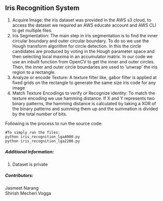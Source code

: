 ## Iris Recognition System



1. Acquire Image: the iris dataset was provided in the AWS s3 cloud, to access the dataset we required an AWS educate account and AWS CLI to get multiple files.
2. Iris Segmentation: The main step in iris segmentation is to find the inner circular boundary and outer circular boundary. To do so we use the Hough transform algorithm for circle detection. In this the circle candidates are produced by voting in the Hough parameter space and then selecting local maxima in an accumulator matrix. In our code we use an inbuilt function from OpenCV to get the inner and outer circles.
Then, the inner and outer circle boundaries are used to ‘unwrap’ the iris region to a rectangle.
3. Analyze or encode Texture: A texture filter like, gabor filter is applied at fixed grids on the rectangle to generate the same size iris code for any image
4. Match Texture Encodings to verify or Recognize identity: To match the texture encoding we use hamming distance. If X and Y represents two binary patterns, the hamming distance is calculated by taking a XOR of the binary patterns and summing them up and the summation is divided by the total number of bits.


Following is the process to run the source code:

    #To simply run the files:
    python iris_recognition_lga4000.py
    python iris_recognition_lga2200.py	


##### Additional Information:
1. Dataset is private


##### Contributors:
Jasmeet Narang  
Shirish Mecheri Vogga
